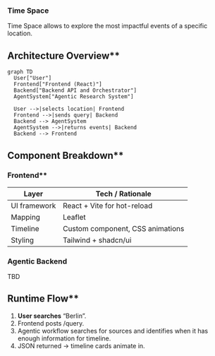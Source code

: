 ### Time Space

Time Space allows to explore the most impactful events of a specific location.

## Architecture Overview\*\*

```mermaid
graph TD
  User["User"]
  Frontend["Frontend (React)"]
  Backend["Backend API and Orchestrator"]
  AgentSystem["Agentic Research System"]

  User -->|selects location| Frontend
  Frontend -->|sends query| Backend
  Backend --> AgentSystem
  AgentSystem -->|returns events| Backend
  Backend --> Frontend
```

## Component Breakdown\*\*

### Frontend\*\*

| **Layer**    | **Tech / Rationale**             |
| ------------ | -------------------------------- |
| UI framework | React + Vite for hot-reload      |
| Mapping      | Leaflet                          |
| Timeline     | Custom component, CSS animations |
| Styling      | Tailwind + shadcn/ui             |

### Agentic Backend

TBD

## Runtime Flow\*\*

1. **User searches** “Berlin”.
2. Frontend posts /query.
3. Agentic workflow searches for sources and identifies when it has enough information for timeline.
4. JSON returned -> timeline cards animate in.
